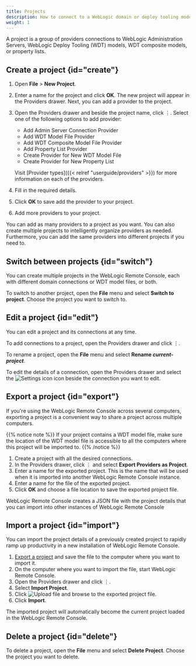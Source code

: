 ```yaml
---
title: Projects
description: How to connect to a WebLogic domain or deploy tooling model.
weight: 1
---
```


A project is a group of providers connections to WebLogic Administration Servers, WebLogic Deploy Tooling (WDT) models, WDT composite models, or property lists.

## Create a project {id="create"}

1. Open **File** > **New Project**.
1. Enter a name for the project and click **OK**. The new project will appear in the Providers drawer.
Next, you can add a provider to the project.
1. Open the Providers drawer and beside the project name, click &#x022EE;. Select one of the following options to add provider:
    * Add Admin Server Connection Provider
    * Add WDT Model File Provider
    * Add WDT Composite Model File Provider
    * Add Property List Provider
    * Create Provider for New WDT Model File
    * Create Provider for New Property List

    Visit [Provider types]({{< relref "userguide/providers" >}}) for more information on each of the providers.
1. Fill in the required details.
1. Click **OK** to save add the provider to your project.
1. Add more providers to your project.

You can add as many providers to a project as you want. You can also create multiple projects to intelligently organize providers as needed. Furthermore, you can add the same providers into different projects if you need to.

## Switch between projects {id="switch"}

You can create multiple projects in the WebLogic Remote Console, each with different domain connections or WDT model files, or both.

To switch to another project, open the **File** menu and select **Switch to project**. Choose the project you want to switch to.

## Edit a project {id="edit"}
You can edit a project and its connections at any time.

To add connections to a project, open the Providers drawer and click &#x022EE;.

To rename a project, open the **File** menu and select **Rename *current-project***.

To edit the details of a connection, open the Providers drawer and select the ![Settings icon](/weblogic-remote-console/images/icons/data-providers-manage-icon-brn_24x24.png) icon beside the connection you want to edit.


## Export a project {id="export"}

If you're using the WebLogic Remote Console across several computers, exporting a project is a convenient way to share a project across multiple computers.

{{% notice note %}}
If your project contains a WDT model file, make sure the location of the WDT model file is accessible to all the computers where this project will be imported to.
{{% /notice %}}

1. Create a project with all the desired connections.
1. In the Providers drawer, click &#x022EE; and select **Export Providers as Project**.
1. Enter a name for the exported project. This is the name that will be used when it is imported into another WebLogic Remote Console instance.
1. Enter a name for the file of the exported project.
1. Click **OK** and choose a file location to save the exported project file.

WebLogic Remote Console creates a JSON file with the project details that you can import into other instances of WebLogic Remote Console

## Import a project {id="import"}

You can import the project details of a previously created project to rapidly ramp up productivity in a new installation of WebLogic Remote Console.

1. [Export a project](#export) and save the file to the computer where you want to import it.
1. On the computer where you want to import the file, start WebLogic Remote Console.
1. Open the Providers drawer and click &#x022EE;.
1. Select **Import Project**.
1. Click ![Upload file](/weblogic-remote-console/images/icons/choose-file-icon-blk_24x24.png) and browse to the exported project file.
1. Click **Import**.

The imported project will automatically become the current project loaded in the WebLogic Remote Console.


## Delete a project {id="delete"}

To delete a project, open the **File** menu and select **Delete Project**. Choose the project you want to delete.